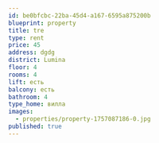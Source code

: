 ```yaml
---
id: be0bfcbc-22ba-45d4-a167-6595a875200b
blueprint: property
title: tre
type: rent
price: 45
address: dgdg
district: Lumina
floor: 4
rooms: 4
lift: есть
balcony: есть
bathroom: 4
type_home: вилла
images:
  - properties/property-1757087186-0.jpg
published: true
---
```

